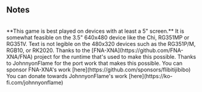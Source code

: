 ## Notes
<br/>
**This game is best played on devices with at least a 5" screen.**  It is somewhat feasible on the 3.5" 640x480 device like the Chi, RG351MP or RG351V.  Text is not legible on the 480x320 devices such as the RG351P/M, RGB10, or RK2020.
Thanks to the [FNA-XNA](https://github.com/FNA-XNA/FNA) project for the runtime that's used to make this possible.
Thanks to JohnnyonFlame for the port work that makes this possible.
You can sponsor FNA-XNA's work [here](https://github.com/sponsors/flibitijibibo)
You can donate towards JohnnyonFlame's work [here](https://ko-fi.com/johnnyonflame)
<br/>
